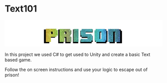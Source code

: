 # Text101

![Alt text](https://github.com/bl2i4n/Text101/blob/master/Assets/prison%20word.png "Prison Word")

In this project we used C# to get used to Unity and create a basic Text based game.

Follow the on screen instructions and use your logic to escape out of prison!
